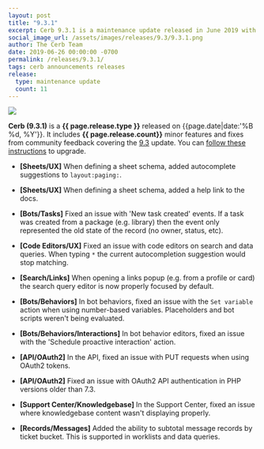 ```yaml
---
layout: post
title: "9.3.1"
excerpt: Cerb 9.3.1 is a maintenance update released in June 2019 with 11 minor features and fixes from community feedback.
social_image_url: /assets/images/releases/9.3/9.3.1.png
author: The Cerb Team
date: 2019-06-26 00:00:00 -0700
permalink: /releases/9.3.1/
tags: cerb announcements releases
release:
  type: maintenance update
  count: 11
---
```


<div class="cerb-screenshot">
<img src="{{page.social_image_url}}" class="screenshot" style="max-width:500px;">
</div>

**Cerb (9.3.1)** is a **{{ page.release.type }}** released on {{page.date|date:'%B %d, %Y'}}. It includes **{{ page.release.count}}** minor features and fixes from community feedback covering the [9.3](/releases/9.3/) update.  You can [follow these instructions](/docs/upgrading/) to upgrade.

* **[Sheets/UX]** When defining a sheet schema, added autocomplete suggestions to `layout:paging:`.

* **[Sheets/UX]** When defining a sheet schema, added a help link to the docs.

* **[Bots/Tasks]** Fixed an issue with 'New task created' events. If a task was created from a package (e.g. library) then the event only represented the old state of the record (no owner, status, etc).

* **[Code Editors/UX]** Fixed an issue with code editors on search and data queries. When typing `*` the current autocompletion suggestion would stop matching.

* **[Search/Links]** When opening a links popup (e.g. from a profile or card) the search query editor is now properly focused by default.

* **[Bots/Behaviors]** In bot behaviors, fixed an issue with the `Set variable` action when using number-based variables. Placeholders and bot scripts weren't being evaluated.

* **[Bots/Behaviors/Interactions]** In bot behavior editors, fixed an issue with the 'Schedule proactive interaction' action.

* **[API/OAuth2]** In the API, fixed an issue with PUT requests when using OAuth2 tokens.

* **[API/OAuth2]** Fixed an issue with OAuth2 API authentication in PHP versions older than 7.3.

* **[Support Center/Knowledgebase]** In the Support Center, fixed an issue where knowledgebase content wasn't displaying properly.

* **[Records/Messages]** Added the ability to subtotal message records by ticket bucket. This is supported in worklists and data queries.

